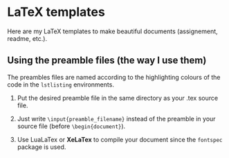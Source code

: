# LaTeX templates

Here are my LaTeX templates to make beautiful documents (assignement, readme, etc.).

## Using the preamble files (the way I use them)

The preambles files are named according to the highlighting colours of the code in the `lstlisting` environments.

1. Put the desired preamble file in the same directory as your .tex source file.

2. Just write `\input{preamble_filename}` instead of the preamble in your source file (before `\begin{document}`).

3. Use LuaLaTex or **XeLaTex** to compile your document since the `fontspec` package is used.
